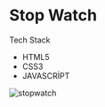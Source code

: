 # Stop Watch

Tech Stack

* HTML5
* CSS3
* JAVASCRİPT

![stopwatch](https://user-images.githubusercontent.com/88979070/227778253-e0b2c07f-7209-40dd-82be-81f41675fa7c.PNG)
